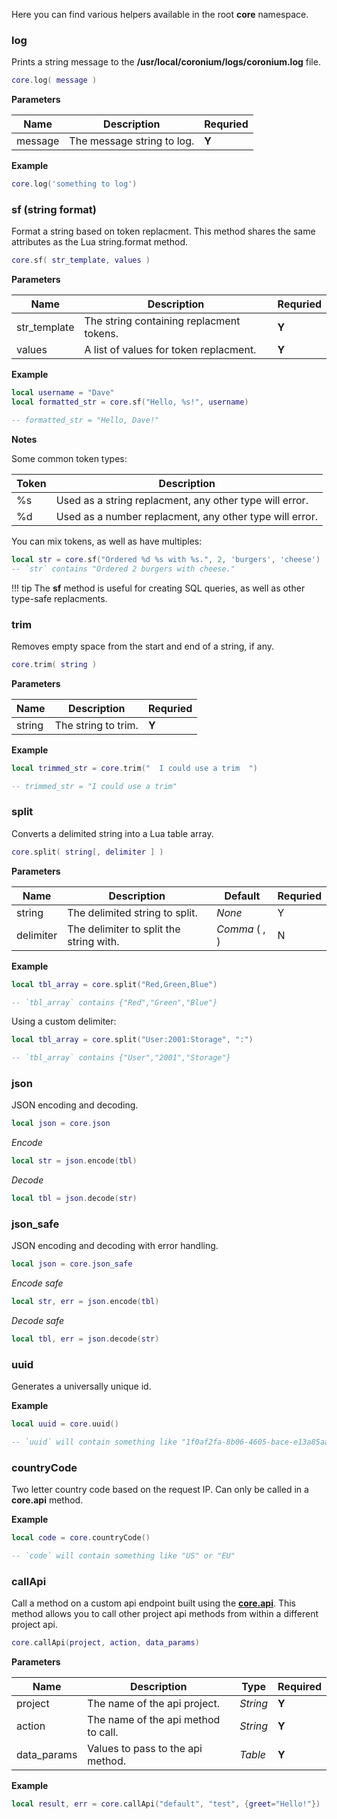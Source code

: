 Here you can find various helpers available in the root __core__ namespace.

### log

Prints a string message to the __/usr/local/coronium/logs/coronium.log__ file.

```lua
core.log( message )
```

__Parameters__

|Name|Description|Requried|
|----|-----------|--------|
|message|The message string to log.|__Y__|

__Example__

```lua
core.log('something to log')
```

### sf (string format)

Format a string based on token replacment. This method shares the same attributes as the Lua string.format method.

```lua
core.sf( str_template, values )
```

__Parameters__

|Name|Description|Requried|
|----|-----------|--------|
|str_template|The string containing replacment tokens.|__Y__|
|values|A list of values for token replacment.|__Y__|

__Example__

```lua
local username = "Dave"
local formatted_str = core.sf("Hello, %s!", username)

-- formatted_str = "Hello, Dave!"
```

__Notes__

Some common token types:

|Token|Description|
|-----|-----------|
|%s|Used as a string replacment, any other type will error.|
|%d|Used as a number replacment, any other type will error.|

You can mix tokens, as well as have multiples:

```lua
local str = core.sf("Ordered %d %s with %s.", 2, 'burgers', 'cheese')
-- `str` contains "Ordered 2 burgers with cheese."
```

!!! tip
    The __sf__ method is useful for creating SQL queries, as well as other type-safe replacments.

### trim

Removes empty space from the start and end of a string, if any.

```lua
core.trim( string )
```

__Parameters__

|Name|Description|Requried|
|----|-----------|--------|
|string|The string to trim.|__Y__|

__Example__

```lua
local trimmed_str = core.trim("  I could use a trim  ")

-- trimmed_str = "I could use a trim"
```

### split

Converts a delimited string into a Lua table array.

```lua
core.split( string[, delimiter ] )
```

__Parameters__

|Name|Description|Default|Requried|
|----|-----------|-------|--------|
|string|The delimited string to split.|_None_|Y|
|delimiter|The delimiter to split the string with.|_Comma_ ( , )|N|

__Example__

```lua
local tbl_array = core.split("Red,Green,Blue")

-- `tbl_array` contains {"Red","Green","Blue"}
```

Using a custom delimiter:

```lua
local tbl_array = core.split("User:2001:Storage", ":")

-- `tbl_array` contains {"User","2001","Storage"}
```

### json

JSON encoding and decoding.

```lua
local json = core.json
```

_Encode_

```lua
local str = json.encode(tbl)
```

_Decode_

```lua
local tbl = json.decode(str)
```

### json_safe

JSON encoding and decoding with error handling.

```lua
local json = core.json_safe
```

_Encode safe_

```lua
local str, err = json.encode(tbl)
```

_Decode safe_

```lua
local tbl, err = json.decode(str)
```

### uuid

Generates a universally unique id.

__Example__

```lua
local uuid = core.uuid()

-- `uuid` will contain something like "1f0af2fa-8b06-4605-bace-e13a85aa36d5"
```

### countryCode

Two letter country code based on the request IP. Can only be called in a __core.api__ method.

__Example__

```lua
local code = core.countryCode()

-- `code` will contain something like "US" or "EU"
```

### callApi

Call a method on a custom api endpoint built using the __[core.api](/server-modules/api/#coreapi)__. This method allows you to call other project api methods from within a different project api.

```lua
core.callApi(project, action, data_params)
```

__Parameters__

|Name|Description|Type|Required|
|----|-----------|----|--------|
|project|The name of the api project.|_String_|__Y__|
|action|The name of the api method to call.|_String_|__Y__|
|data_params|Values to pass to the api method.|_Table_|__Y__|

__Example__

```lua
local result, err = core.callApi("default", "test", {greet="Hello!"})
```